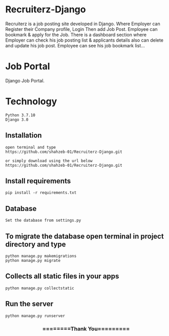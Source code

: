 # Recruiterz-Django
 Recruiterz is a job posting site developed in Django. Where Employer can Register their Company profile, Login Then add Job Post. Employee can bookmark & apply for the Job. There is a dashboard section where Employer can check his job posting list & applicants details also can delete and update his job post. Employee can see his job bookmark list…

# Job Portal
Django Job Portal.  

# Technology  

```
Python 3.7.10
Django 3.0
```

## Installation

```
open terminal and type
https://github.com/shahzeb-01/Recruiterz-Django.git

or simply download using the url below
https://github.com/shahzeb-01/Recruiterz-Django.git
```

## Install requirements

```
pip install -r requirements.txt
```
## Database

```
Set the database from settings.py
```

## To migrate the database open terminal in project directory and type
```
python manage.py makemigrations
python manage.py migrate
```

## Collects all static files in your apps

```
python manage.py collectstatic
```

## Run the server
```
python manage.py runserver
```



<div align="center">
    <h3>========Thank You=========</h3>
</div>
